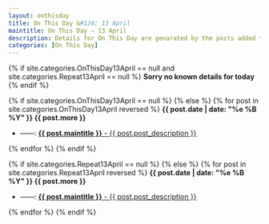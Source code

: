 ```yaml
---
layout: onthisday
title: On This Day &#124; 13 April
maintitle: On This Day — 13 April
description: Details for On This Day are genarated by the posts added to the website so the content is subject to changes/updates over time.
categories: [On This Day]
---
```


{% if site.categories.OnThisDay13April == null and site.categories.Repeat13April == null %}
<strong>Sorry no known details for today</strong>
{% endif %}

{% if site.categories.OnThisDay13April == null %}
{% else %}
{% for post in site.categories.OnThisDay13April reversed %}
<strong>{{ post.date | date: "%e %B %Y" }} {{ post.more }}</strong>
<ul>
<li> ——: <a href="{{ post.url }}"><strong>{{ post.maintitle }}</strong> - {{ post.post_description }}</a></li>
</ul>
{% endfor %}
{% endif %}

{% if site.categories.Repeat13April == null %}
{% else %}
{% for post in site.categories.Repeat13April reversed %}
<strong>{{ post.date | date: "%e %B %Y" }} {{ post.more }}</strong>
<ul>
<li> ——: <a href="{{ post.url }}"><strong>{{ post.maintitle }}</strong> - {{ post.post_description }}</a></li>
</ul>
{% endfor %}
{% endif %}
